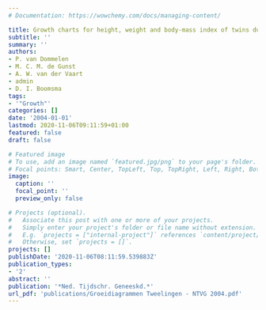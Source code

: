 ```yaml
---
# Documentation: https://wowchemy.com/docs/managing-content/

title: Growth charts for height, weight and body-mass index of twins during infancy
subtitle: ''
summary: ''
authors:
- P. van Dommelen
- M. C. M. de Gunst
- A. W. van der Vaart
- admin
- D. I. Boomsma
tags:
- '"Growth"'
categories: []
date: '2004-01-01'
lastmod: 2020-11-06T09:11:59+01:00
featured: false
draft: false

# Featured image
# To use, add an image named `featured.jpg/png` to your page's folder.
# Focal points: Smart, Center, TopLeft, Top, TopRight, Left, Right, BottomLeft, Bottom, BottomRight.
image:
  caption: ''
  focal_point: ''
  preview_only: false

# Projects (optional).
#   Associate this post with one or more of your projects.
#   Simply enter your project's folder or file name without extension.
#   E.g. `projects = ["internal-project"]` references `content/project/deep-learning/index.md`.
#   Otherwise, set `projects = []`.
projects: []
publishDate: '2020-11-06T08:11:59.539883Z'
publication_types:
- '2'
abstract: ''
publication: '*Ned. Tijdschr. Geneeskd.*'
url_pdf: 'publications/Groeidiagrammen Tweelingen - NTVG 2004.pdf'
---
```


